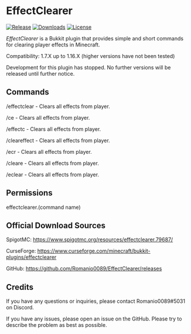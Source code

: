 # EffectClearer
[![Release](https://img.shields.io/badge/release-1.0.1-informational)](https://github.com/Romanio0089/EffectClearer/releases)
[![Downloads](https://img.shields.io/github/downloads/Romanio0089/EffectClearer/total.svg)](https://github.com/Romanio0089/EffectClearer/releases)
[![License](https://img.shields.io/badge/license-MIT-brightgreen.svg)](https://github.com/Romanio0089/EffectClearer/blob/master/LICENSE)

*EffectClearer* is a Bukkit plugin that provides simple and short commands for clearing player effects in Minecraft.

Compatibility: 1.7.X up to 1.16.X (higher versions have not been tested)

Development for this plugin has stopped. No further versions will be released until further notice.

## Commands

/effectclear - Clears all effects from player.

/ce - Clears all effects from player.

/effectc - Clears all effects from player.

/cleareffect - Clears all effects from player.

/ecr - Clears all effects from player.

/cleare - Clears all effects from player.

/eclear - Clears all effects from player.

## Permissions

effectclearer.(command name)

## Official Download Sources

SpigotMC: https://www.spigotmc.org/resources/effectclearer.79687/

CurseForge: https://www.curseforge.com/minecraft/bukkit-plugins/effectclearer

GitHub: https://github.com/Romanio0089/EffectClearer/releases

## Credits

If you have any questions or inquiries, please contact Romanio0089#5031 on Discord.

If you have any issues, please open an issue on the GitHub. Please try to describe the problem as best as possible.
